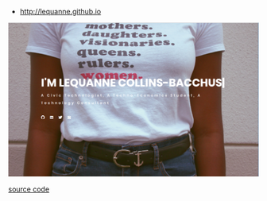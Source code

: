 
- http://lequanne.github.io

<p align="center">
  <img src="https://github.com/lequanne/lequanne.github.io/blob/master/assets/images/screenshot.PNG" width="850"/>
</p>

<a href="https://github.com/ismailtasdelen/one-page-website">source code</a>

